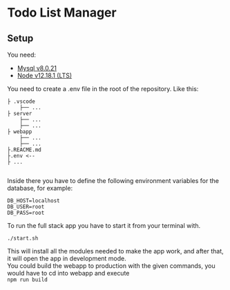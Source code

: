 # Todo List Manager

## Setup

You need:

- [Mysql v8.0.21](https://www.mysql.com/)
- [Node v12.18.1 (LTS)](https://nodejs.dev/)

You need to create a .env file in the root of the repository. Like this:

```
├ .vscode
    ├── ...
├ server
    ├── ...
    ├── ...
├ webapp
    ├── ...
    ├── ...
├.REACME.md
├.env <--
├ ...


```

Inside there you have to define the following environment variables for the database, for example:

```
DB_HOST=localhost
DB_USER=root
DB_PASS=root
```

To run the full stack app you have to start it from your terminal with.

```
./start.sh
```

This will install all the modules needed to make the app work, and after that, it will open the app in development mode.  
You could build the webapp to production with the given commands, you would have to cd into webapp and execute  
`npm run build`
